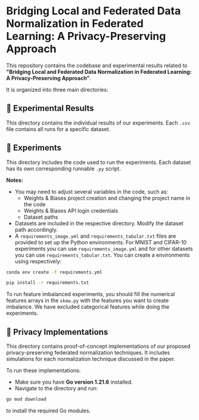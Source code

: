 # Bridging Local and Federated Data Normalization in Federated Learning: A Privacy-Preserving Approach

This repository contains the codebase and experimental results related to **"Bridging Local and Federated Data Normalization in Federated Learning: A Privacy-Preserving Approach"**.

It is organized into three main directories:

## 📁 Experimental Results

This directory contains the individual results of our experiments. Each `.csv` file contains all runs for a specific dataset.

## 📁 Experiments

This directory includes the code used to run the experiments. Each dataset has its own corresponding runnable `.py` script.  

**Notes:**
- You may need to adjust several variables in the code, such as:
  - Weights & Biases project creation and changing the project name in the code
  - Weights & Biases API login credentials
  - Dataset paths
- Datasets are included in the respective directory. Modify the dataset path accordingly.
- A `requirements_image.yml`  and `requirements_tabular.txt` files are provided to set up the Python environments. For MNIST and CIFAR-10 experiments you can use  `requirements_image.yml` and for other datasets you can use `requirements_tabular.txt`. You can create a environments using respectively:

```bash
conda env create -f requirements.yml
```

```bash
pip install -r requirements.txt
```
To run feature imbalanced experiments, you should fill the numerical features arrays in the `skew.py` with the features you want to create imbalance. We have excluded categorical features while doing the experiments.
## 📁 Privacy Implementations

This directory contains proof-of-concept implementations of our proposed privacy-preserving federated normalization techniques. It includes simulations for each normalization technique discussed in the paper.

To run these implementations:

- Make sure you have **Go version 1.21.6** installed.
- Navigate to the directory and run:

```bash
go mod download
```

to install the required Go modules.
